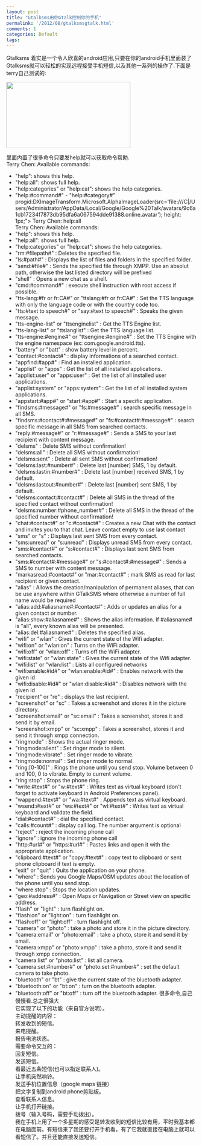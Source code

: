 ```yaml
---
layout: post
title: "Gtalksms用你Gtalk控制你的手机"
permalink: '/2012/08/gtalksmsgtalk.html'
comments: 1
categories: Default
tags: 
---
```

Gtalksms 着实是一个令人欣喜的android应用,只要在你的android手机里面装了Gtalksms就可以轻松的实现远程接受手机短信,以及其他一系列的操作了.下面是terry自己测试的:

 

<img height="175" src="http://lh3.ggpht.com/-R1b2kRyh43Q/UDnSC8-axHI/AAAAAAAAswI/cBkf8wlCxfY/zrclip_001n3ba57449.png?imgmax=400" style="TEXT-ALIGN: left; WIDOWS: 2; TEXT-TRANSFORM: none; TEXT-INDENT: 0px; LETTER-SPACING: normal; FONT: medium Simsun; WHITE-SPACE: normal; ORPHANS: 2; COLOR: rgb(0,0,0); CURSOR: move; WORD-SPACING: 0px; -webkit-text-size-adjust: auto; -webkit-text-stroke-width: 0px" width="329"/>

 

里面内置了很多命令只要发help就可以获取命令帮助.   
Terry Chen: Available commands:   
- "help": shows this help.   
- "help:all": shows full help.   
- "help:categories" or "help:cat": shows the help categories.   
- "help:\#command\#" - "help:\#category\#"   
progid:DXImageTransform.Microsoft.AlphaImageLoader(src='file:///C|/Users/Administrator/AppData/Local/Google/Google%20Talk/avatars/9c6a1cb17234f7873db95dfa6a067594dde91388.online.avatar'); height: 1px;"&gt; Terry Chen: help:all   
Terry Chen: Available commands:   
- "help": shows this help.   
- "help:all": shows full help.   
- "help:categories" or "help:cat": shows the help categories.   
- "rm:\#filepath\#" : Deletes the specified file.   
- "ls:\#path\#" : Displays the list of files and folders in the specified folder.   
- "send:\#file\#" : Sends the specified file through XMPP. Use an absolut path, otherwise the last listed directory will be prefixed   
- "shell" : Opens a new chat as a shell.   
- "cmd:\#command\#" : execute shell instruction with root access if possible.   
- "tts-lang:\#fr or fr:CA\#" or "ttslang:\#fr or fr:CA\#" : Set the TTS language with only the language code or with the country code too.   
- "tts:\#text to speech\#" or "say:\#text to speech\#" : Speaks the given message.   
- "tts-engine-list" or "ttsenginelist" : Get the TTS Engine list.   
- "tts-lang-list" or "ttslanglist" : Get the TTS language list.   
- "tts-engine:\#engine\#" or "ttsengine:\#engine\#" : Set the TTS Engine with the engine namespace (ex: com.google.android.tts).   
- "battery" or "batt" : show battery level in percent.   
- "contact:\#contact\#" : display informations of a searched contact.   
- "appfind:\#app\#" : Find an installed application.   
- "applist" or "apps" : Get the list of all installed applications.   
- "applist:user" or "apps:user" : Get the list of all installed user applications.   
- "applist:system" or "apps:system" : Get the list of all installed system applications.   
- "appstart:\#app\#" or "start:\#app\#" : Start a specific application.   
- "findsms:\#message\#" or "fs:\#message\#" : search specific message in all SMS.   
- "findsms:\#contact\#:\#message\#" or "fs:\#contact\#:\#message\#" : search specific message in all SMS from searched contacts.   
- "reply:\#message\#" or "r:\#message\#" : Sends a SMS to your last recipient with content message.   
- "delsms" : Delete SMS without confirmation!   
- "delsms:all" : Delete all SMS without confirmation!   
- "delsms:sent" : Delete all sent SMS without confirmation!   
- "delsms:last:\#number\#" : Delete last \[number\] SMS, 1 by default.   
- "delsms:lastin:\#number\#" : Delete last \[number\] received SMS, 1 by default.   
- "delsms:lastout:\#number\#" : Delete last \[number\] sent SMS, 1 by default.   
- "delsms:contact:\#contact\#" : Delete all SMS in the thread of the specified contact without confirmation!   
- "delsms:number:\#phone\_number\#" : Delete all SMS in the thread of the specified number without confirmation!   
- "chat:\#contact\#" or "c:\#contact\#" : Creates a new Chat with the contact and invites you to that chat. Leave contact empty to use last contact   
- "sms" or "s" : Displays last sent SMS from every contact.   
- "sms:unread" or "s:unread" : Displays unread SMS from every contact.   
- "sms:\#contact\#" or "s:\#contact\#" : Displays last sent SMS from searched contacts.   
- "sms:\#contact\#:\#message\#" or "s:\#contact\#:\#message\#" : Sends a SMS to number with content message.   
- "markasread:\#contact\#" or "mar:\#contact\#" : mark SMS as read for last recipient or given contact.   
- "alias" : Allows the creation/manipulation of permanent aliases, that can be use anywhere within GTalkSMS where otherwise a number of full name would be required   
- "alias:add:\#aliasname\#:\#contact\#" : Adds or updates an alias for a given contact or number.   
- "alias:show:\#aliasname\#" : Shows the alias information. If \#aliasname\# is "all", every known alias will be presented.   
- "alias:del:\#aliasname\#" : Deletes the specified alias.   
- "wifi" or "wlan" : Gives the current state of the Wifi adapter.   
- "wifi:on" or "wlan:on" : Turns on the WiFi adapter.   
- "wifi:off" or "wlan:off" : Turns off the WiFi adapter.   
- "wifi:state" or "wlan:state" : Gives the current state of the Wifi adapter.   
- "wifi:list" or "wlan:list" : Lists all configured networks   
- "wifi:enable:\#id\#" or "wlan:enable:\#id\#" : Enables network with the given id   
- "wifi:disable:\#id\#" or "wlan:disable:\#id\#" : Disables network with the given id   
- "recipient" or "re" : displays the last recipient.   
- "screenshot" or "sc" : Takes a screenshot and stores it in the picture directory.   
- "screenshot:email" or "sc:email" : Takes a screenshot, stores it and send it by email.   
- "screenshot:xmpp" or "sc:xmpp" : Takes a screenshot, stores it and send it through xmpp connection.   
- "ringmode" : Shows the actual ringer mode.   
- "ringmode:silent" : Set ringer mode to silent.   
- "ringmode:vibrate" : Set ringer mode to vibrate.   
- "ringmode:normal" : Set ringer mode to normal.   
- "ring:\[0-100\]" : Rings the phone until you send stop. Volume between 0 and 100, 0 to vibrate. Empty to current volume.   
- "ring:stop" : Stops the phone ring.   
- "write:\#text\#" or "w:\#text\#" : Writes text as virtual keyboard (don't forget to activate keyboard in Android Preferences panel).   
- "wappend:\#text\#" or "wa:\#text\#" : Appends text as virtual keyboard.   
- "wsend:\#text\#" or "ws:\#text\#" or "wl:\#text\#" : Writes text as virtual keyboard and validate the field.   
- "dial:\#contact\#" : dial the specified contact.   
- "calls:\#count\#" : display call log. The number argument is optional   
- "reject" : reject the incoming phone call   
- "ignore" : ignore the incoming phone call   
- "http:\#url\#" or "https:\#url\#" : Pastes links and open it with the appropriate application.   
- "clipboard:\#text\#" or "copy:\#text\#" : copy text to clipboard or sent phone clipboard if text is empty.   
- "exit" or "quit" : Quits the application on your phone.   
- "where" : Sends you Google Maps/OSM updates about the location of the phone until you send stop.   
- "where:stop" : Stops the location updates.   
- "geo:\#address\#" : Open Maps or Navigation or Street view on specific address.   
- "flash" or "light" : turn flashlight on.   
- "flash:on" or "light:on" : turn flashlight on.   
- "flash:off" or "light:off" : turn flashlight off.   
- "camera" or "photo" : take a photo and store it in the picture directory.   
- "camera:email" or "photo:email" : take a photo, store it and send it by email.   
- "camera:xmpp" or "photo:xmpp" : take a photo, store it and send it through xmpp connection.   
- "camera:list" or "photo:list" : list all camera.   
- "camera:set:\#number\#" or "photo:set:\#number\#" : set the default camera to take photo.   
- "bluetooth" or "bt" : give the current state of the bluetooth adapter.   
- "bluetooth:on" or "bt:on" : turn on the bluetooth adapter.   
- "bluetooth:off" or "bt:off" : turn off the bluetooth adapter. 很多命令,自己慢慢看.总之很强大   
它实现了以下的功能（来自官方说明）。   
主动提醒的内容：   
转发收到的短信。   
来电提醒。   
报告电池状态。   
需要命令交互的：   
回复短信。   
发送短信。   
看最近五条短信(也可以指定联系人)。   
让手机突然响铃。   
发送手机位置信息（google maps 链接）   
把文字复制到android phone剪贴板。   
查看联系人信息。   
让手机打开链接。   
拨号（输入号码，需要手动拨出）。   
我在手机上用了一个多星期的感受是转发收到的短信比较有用，平时我基本都在电脑面前。有短信来了我还要打开手机看，有了它我就直接在电脑上就可以看短信了。并且还能直接发送短信。